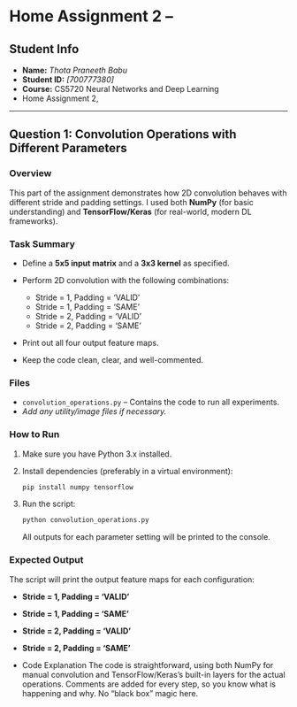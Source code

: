 # Home Assignment 2 –


## Student Info

* **Name:** *Thota Praneeth Babu*
* **Student ID:** *\[700777380]*
* **Course:** CS5720 Neural Networks and Deep Learning
* Home Assignment 2,

---

## Question 1: Convolution Operations with Different Parameters

### Overview

This part of the assignment demonstrates how 2D convolution behaves with different stride and padding settings. I used both **NumPy** (for basic understanding) and **TensorFlow/Keras** (for real-world, modern DL frameworks).

### Task Summary

* Define a **5x5 input matrix** and a **3x3 kernel** as specified.
* Perform 2D convolution with the following combinations:

  * Stride = 1, Padding = ‘VALID’
  * Stride = 1, Padding = ‘SAME’
  * Stride = 2, Padding = ‘VALID’
  * Stride = 2, Padding = ‘SAME’
* Print out all four output feature maps.
* Keep the code clean, clear, and well-commented.

### Files

* `convolution_operations.py` – Contains the code to run all experiments.
* *Add any utility/image files if necessary.*

### How to Run

1. Make sure you have Python 3.x installed.
2. Install dependencies (preferably in a virtual environment):

   ```bash
   pip install numpy tensorflow
   ```
3. Run the script:

   ```bash
   python convolution_operations.py
   ```

   All outputs for each parameter setting will be printed to the console.

### Expected Output

The script will print the output feature maps for each configuration:

* **Stride = 1, Padding = ‘VALID’**
* **Stride = 1, Padding = ‘SAME’**
* **Stride = 2, Padding = ‘VALID’**
* **Stride = 2, Padding = ‘SAME’**

* Code Explanation
The code is straightforward, using both NumPy for manual convolution and TensorFlow/Keras’s built-in layers for the actual operations. Comments are added for every step, so you know what is happening and why. No “black box” magic here.
